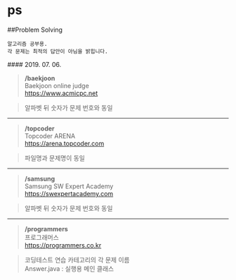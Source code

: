 # ps
##Problem Solving

    알고리즘 공부용.  
    각 문제는 최적의 답안이 아님을 밝힙니다.  

###\# 2019. 07. 06.

>**/baekjoon**  
Baekjoon online judge  
<https://www.acmicpc.net> 
 
>알파벳 뒤 숫자가 문제 번호와 동일

---

>**/topcoder**  
Topcoder ARENA  
<https://arena.topcoder.com>  

>파일명과 문제명이 동일  

---

>**/samsung**  
Samsung SW Expert Academy  
<https://swexpertacademy.com>  

>알파벳 뒤 숫자가 문제 번호와 동일

---

>**/programmers**  
프로그래머스  
<https://programmers.co.kr>  

>코딩테스트 연습 카테고리의 각 문제 이름  
>Answer.java : 실행용 메인 클래스  

